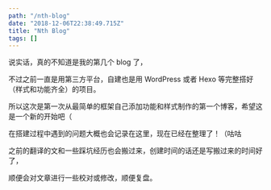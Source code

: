 ```yaml
---
path: "/nth-blog"
date: "2018-12-06T22:38:49.715Z"
title: "Nth Blog"
tags: []
---
```


说实话，真的不知道是我的第几个 blog 了，

不过之前一直是用第三方平台，自建也是用 WordPress 或者 Hexo 等完整搭好（样式和功能齐全）的项目。

所以这次是第一次从最简单的框架自己添加功能和样式制作的第一个博客，希望这是一个新的开始吧（

在搭建过程中遇到的问题大概也会记录在这里，现在已经在整理了！（咕咕

之前的翻译的文和一些踩坑经历也会搬过来，创建时间的话还是写搬过来的时间好了，

顺便会对文章进行一些校对或修改，顺便复盘。
